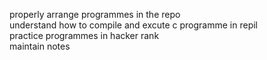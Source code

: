 properly arrange programmes in the repo   
understand how to compile and excute c programme in repil   
practice programmes in hacker rank   
maintain notes   
